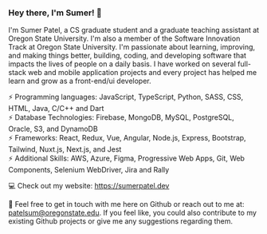 ### Hey there, I'm Sumer! 👋


<!--

**Sumer16/Sumer16** is a ✨ _special_ ✨ repository because its `README.md` (this file) appears on your GitHub profile.

Here are some ideas to get you started:

- 🔭 I’m currently working on ...
- 🌱 I’m currently learning ...
- 👯 I’m looking to collaborate on ...
- 🤔 I’m looking for help with ...
- 💬 Ask me about nothing 😛
- 📫 How to reach me: Can drop me an email at sumer.patel@outlook.com
- 😄 Pronouns: He/Him
- ⚡ Fun fact: ...

-->

<!-- I'm Sumer Patel, a MS in CS graduate student and a teaching assistant at Oregon State University. I'm also a member of the Software Innovation Track at Oregon State University. Previously, I have also worked as a UI developer at Accenture. I'm passionate about learning, improving and making things better, building, coding and developing software which impact the lives of people on a daily basis. -->
<!--  I have worked on several full-stack web and mobile application projects and every project helped me learn and grow as a software developer. Lately, I'm really fascinated to learn more about the scalability and performance aspect involved in designing large-scale complex systems which drive this ever-growing and ever-demanding tech space. Here are some of the tools and technologies I've worked upon: -->

I'm Sumer Patel, a CS graduate student and a graduate teaching assistant at Oregon State University. I'm also a member of the Software Innovation Track at Oregon State University. I'm passionate about learning, improving, and making things better, building, coding, and developing software that impacts the lives of people on a daily basis. I have worked on several full-stack web and mobile application projects and every project has helped me learn and grow as a front-end/ui developer.

⚡ Programming languages: JavaScript, TypeScript, Python, SASS, CSS, HTML, Java, C/C++ and Dart\
⚡ Database Technologies: Firebase, MongoDB, MySQL, PostgreSQL, Oracle, S3, and DynamoDB\
⚡ Frameworks: React, Redux, Vue, Angular, Node.js, Express, Bootstrap, Tailwind, Nuxt.js, Next.js, and Jest\
⚡ Additional Skills: AWS, Azure, Figma, Progressive Web Apps, Git, Web Components, Selenium WebDriver, Jira and Rally

💻 Check out my website: https://sumerpatel.dev

💬 Feel free to get in touch with me here on Github or reach out to me at: patelsum@oregonstate.edu. If you feel like, you could also contribute to my existing Github projects or give me any suggestions regarding them.
